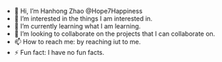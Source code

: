 - 👋 Hi, I’m Hanhong Zhao @Hope7Happiness
- 👀 I’m interested in the things I am interested in.
- 🌱 I’m currently learning what I am learning.
- 💞️ I’m looking to collaborate on the projects that I can collaborate on.
- 📫 How to reach me: by reaching iut to me.
- ⚡ Fun fact: I have no fun facts.

<!---
Hope7Happiness/Hope7Happiness is a ✨ special ✨ repository because its `README.md` (this file) appears on your GitHub profile.
You can click the Preview link to take a look at your changes.
--->
